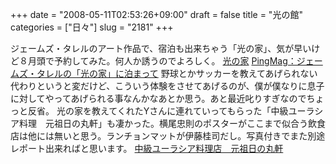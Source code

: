 +++
date = "2008-05-11T02:53:26+09:00"
draft = false
title = "光の館"
categories = ["日々"]
slug = "2181"
+++

ジェームズ・タレルのアート作品で、宿泊も出来ちゃう「光の家」、気が早いけど８月頭で予約してみた。何人か誘うのでよろしく。
<a href="http://www11.ocn.ne.jp/~jthikari/jp/index.html" target="_blank">光の家</a>
<a href="http://www.pingmag.jp/J/2006/08/21/staying-in-james-turrells-house-of-light/" target="_blank">PingMag：ジェームズ・タレルの「光の家」に泊まって</a>
野球とかサッカーを教えてあげられない代わりというと変だけど、こういう体験をさせてあげるのが、僕が僕なりに息子に対してやってあげられる事なんかなあとか思う。あと最近叱りすぎなのでちょっと反省。
光の家を教えてくれたYさんに連れていってもらった「中級ユーラシア料理　元祖日の丸軒」も凄かった。横尾忠則のポスターがここまで似合う飲食店は他には無いと思う。ランチョンマットが伊藤桂司だし。写真付きでまた別途レポート出来ればと思います。
<a href="http://g.pia.co.jp/shop/61448" target="_blank">中級ユーラシア料理店　元祖日の丸軒</a>
